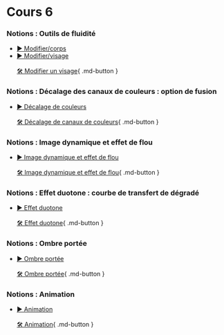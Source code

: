 # Cours 6


### Notions : Outils de fluidité
* [▶️ Modifier/corps](https://cmontmorency365-my.sharepoint.com/:v:/g/personal/flpilote_cmontmorency_qc_ca/EfmL5aZ-UGtDpPr8aEZY3QABKlJMRD7Fp7o-eDjYK4aBGg?nav=eyJyZWZlcnJhbEluZm8iOnsicmVmZXJyYWxBcHAiOiJPbmVEcml2ZUZvckJ1c2luZXNzIiwicmVmZXJyYWxBcHBQbGF0Zm9ybSI6IldlYiIsInJlZmVycmFsTW9kZSI6InZpZXciLCJyZWZlcnJhbFZpZXciOiJNeUZpbGVzTGlua0NvcHkifX0&e=8VZUx4)   <br>   
*  [▶️ Modifier/visage](https://cmontmorency365-my.sharepoint.com/:v:/g/personal/flpilote_cmontmorency_qc_ca/EWHPl4gHk2hHoqPuG_ZTGLABK4fG6eCCHq8EhPfy_MFfvA?nav=eyJyZWZlcnJhbEluZm8iOnsicmVmZXJyYWxBcHAiOiJPbmVEcml2ZUZvckJ1c2luZXNzIiwicmVmZXJyYWxBcHBQbGF0Zm9ybSI6IldlYiIsInJlZmVycmFsTW9kZSI6InZpZXciLCJyZWZlcnJhbFZpZXciOiJNeUZpbGVzTGlua0NvcHkifX0&e=dfOGDD)   <br>   
  [🛠️ Modifier un visage](./exercices_photoshop/17_fluidite.md){ .md-button }  <br>        


### Notions : Décalage des canaux de couleurs : option de fusion
*  [▶️ Décalage de couleurs](https://cmontmorency365-my.sharepoint.com/:v:/g/personal/flpilote_cmontmorency_qc_ca/EU9puFR9Mx9Ok00iZupYKmQBL3kxm21EVk120mzQcGcT-A?nav=eyJyZWZlcnJhbEluZm8iOnsicmVmZXJyYWxBcHAiOiJPbmVEcml2ZUZvckJ1c2luZXNzIiwicmVmZXJyYWxBcHBQbGF0Zm9ybSI6IldlYiIsInJlZmVycmFsTW9kZSI6InZpZXciLCJyZWZlcnJhbFZpZXciOiJNeUZpbGVzTGlua0NvcHkifX0&e=Qb8nX0)    <br>   
  [🛠️ Décalage de canaux de couleurs](./exercices_photoshop/17_decalage_couleurs.md){ .md-button }  <br>   

### Notions : Image dynamique et effet de flou
*  [▶️ Image dynamique et effet de flou](https://cmontmorency365-my.sharepoint.com/:v:/g/personal/flpilote_cmontmorency_qc_ca/EfoolI1ojjpMiQpBfW8zdJABeeDo3OAkHKMngG-QWcaXcA?nav=eyJyZWZlcnJhbEluZm8iOnsicmVmZXJyYWxBcHAiOiJPbmVEcml2ZUZvckJ1c2luZXNzIiwicmVmZXJyYWxBcHBQbGF0Zm9ybSI6IldlYiIsInJlZmVycmFsTW9kZSI6InZpZXciLCJyZWZlcnJhbFZpZXciOiJNeUZpbGVzTGlua0NvcHkifX0&e=VsaI6K)   <br>   
  [🛠️ Image dynamique et effet de flou](./exercices_photoshop/17_filtre_flou.md){ .md-button }  <br>  

### Notions : Effet duotone : courbe de transfert de dégradé

*  [▶️ Effet duotone](https://cmontmorency365-my.sharepoint.com/:v:/g/personal/flpilote_cmontmorency_qc_ca/ESjs1Gic-T5AhWknoADFsGsBwjWSylWoyII0fFNbOAdX9w?nav=eyJyZWZlcnJhbEluZm8iOnsicmVmZXJyYWxBcHAiOiJPbmVEcml2ZUZvckJ1c2luZXNzIiwicmVmZXJyYWxBcHBQbGF0Zm9ybSI6IldlYiIsInJlZmVycmFsTW9kZSI6InZpZXciLCJyZWZlcnJhbFZpZXciOiJNeUZpbGVzTGlua0NvcHkifX0&e=aaErpf
)   <br>   
  [🛠️ Effet duotone](./exercices_photoshop/17_duotone.md){ .md-button }  <br>  


### Notions : Ombre portée
*  [▶️ Ombre portée](https://cmontmorency365-my.sharepoint.com/:v:/g/personal/flpilote_cmontmorency_qc_ca/EVfPGz2cag1LvgxN1gCMr3gBiKFb4UdcWI4HJl-vB2T9mg?nav=eyJyZWZlcnJhbEluZm8iOnsicmVmZXJyYWxBcHAiOiJPbmVEcml2ZUZvckJ1c2luZXNzIiwicmVmZXJyYWxBcHBQbGF0Zm9ybSI6IldlYiIsInJlZmVycmFsTW9kZSI6InZpZXciLCJyZWZlcnJhbFZpZXciOiJNeUZpbGVzTGlua0NvcHkifX0&e=poTcuL
)   <br>   
  [🛠️ Ombre portée](./exercices_photoshop/17_3d_ombre.md){ .md-button }  <br>  


### Notions : Animation
*  [▶️ Animation](https://cmontmorency365-my.sharepoint.com/:v:/g/personal/flpilote_cmontmorency_qc_ca/EX3yLB0keWpGo4crMYC7iAsBOyB-yeutvLAAA_ovHFllqQ?nav=eyJyZWZlcnJhbEluZm8iOnsicmVmZXJyYWxBcHAiOiJPbmVEcml2ZUZvckJ1c2luZXNzIiwicmVmZXJyYWxBcHBQbGF0Zm9ybSI6IldlYiIsInJlZmVycmFsTW9kZSI6InZpZXciLCJyZWZlcnJhbFZpZXciOiJNeUZpbGVzTGlua0NvcHkifX0&e=3oXPB3
)   <br>   
  [🛠️ Animation](./exercices_photoshop/18_animation.md){ .md-button }  <br>  




